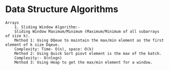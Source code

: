 # Data Structure Algorithms
	Arrays
		1. Sliding Window Algorithm:-
		Sliding Window Maximum/Minimum (Maximum/Minimum of all subarrays of size k). 
		Method 1: Using DQeue to maintain the max/min element as the first element of k size Dqeue. 
		Complexity: Time- O(n), space: O(k)
		Method 2: Using Quick Sort piovt element is the max of the batch. 
		Complexity:- O(nlogn)
		Method 3: Using Heap to get the max/min element for a window.
